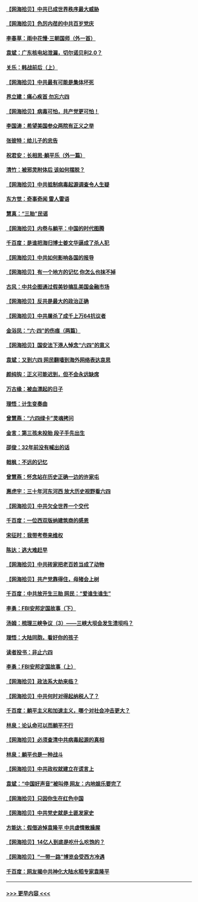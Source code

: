 #### [【网海拾贝】中共已成世界秩序最大威胁](../pages/nsc993/n13028138.md?t=06171851) 
#### [【网海拾贝】色厉内荏的中共百岁党庆](../pages/nsc993/n13025582.md?t=06171851) 
#### [李春草：雨中花慢‧三朝国师（外一首）](../pages/nsc993/n13025567.md?t=06171851) 
#### [袁斌：广东核电站泄漏，切尔诺贝利2.0？](../pages/nsc993/n13025475.md?t=06171851) 
#### [关乐：韩战前后（上）](../pages/nsc993/n13025387.md?t=06171851) 
#### [【网海拾贝】中共最有可能是集体坏死](../pages/nsc993/n13023101.md?t=06171851) 
#### [界立建：痛心疾首 勿忘六四](../pages/nsc993/n13022339.md?t=06171851) 
#### [【网海拾贝】病毒可怕，共产党更可怕！](../pages/nsc993/n13020728.md?t=06171851) 
#### [李国涛：希望美国参众两院有正义之举](../pages/nsc993/n13020674.md?t=06171851) 
#### [张彼特：给儿子的忠告](../pages/nsc993/n13018934.md?t=06171851) 
#### [祝君安：长相思‧躺平乐（外一篇）](../pages/nsc993/n13018923.md?t=06171851) 
#### [清竹：被邪灵附体后 该如何摆脱？](../pages/nsc993/n13018877.md?t=06171851) 
#### [【网海拾贝】中共抵制病毒起源调查令人生疑](../pages/nsc993/n13017785.md?t=06171851) 
#### [东方觉：奇事奇闻 雷人雷语](../pages/nsc993/n13017577.md?t=06171851) 
#### [慧真：“三胎”民谣](../pages/nsc993/n13017394.md?t=06171851) 
#### [【网海拾贝】内卷与躺平：中国的时代图腾](../pages/nsc993/n13016128.md?t=06171851) 
#### [千百度：是谁把海归博士姜文华逼成了杀人犯](../pages/nsc993/n13015218.md?t=06171851) 
#### [【网海拾贝】中共如何影响各国的报导](../pages/nsc993/n13012599.md?t=06171851) 
#### [【网海拾贝】有一个地方的记忆 你怎么也抹不掉](../pages/nsc993/n13009802.md?t=06171851) 
#### [古风：中共企图通过假美钞搞乱美国金融市场](../pages/nsc993/n13009626.md?t=06171851) 
#### [【网海拾贝】反共是最大的政治正确](../pages/nsc993/n13007051.md?t=06171851) 
#### [【网海拾贝】中共屠杀了成千上万64抗议者](../pages/nsc993/n13002713.md?t=06171851) 
#### [金浴凤：“六·四”的伤痕（两篇）](../pages/nsc993/n13001719.md?t=06171851) 
#### [【网海拾贝】国安法下港人悼念“六四”的意义](../pages/nsc993/n13001039.md?t=06171851) 
#### [袁斌：又到六四 网民翻墙到海外网络表达哀思](../pages/nsc993/n13000995.md?t=06171851) 
#### [颜纯钩：正义可能迟到，但不会永远缺席](../pages/nsc993/n13000920.md?t=06171851) 
#### [万古缘：被血漂起的日子](../pages/nsc993/n13000914.md?t=06171851) 
#### [理悟：计生变奏曲](../pages/nsc993/n13000414.md?t=06171851) 
#### [曾慧燕：“六四绿卡”灵魂拷问](../pages/nsc993/n13000277.md?t=06171851) 
#### [金言：第三孩未投胎 段子手先出生](../pages/nsc993/n13000215.md?t=06171851) 
#### [邵俊：32年前没有喊出的话](../pages/nsc993/n13000181.md?t=06171851) 
#### [戟枫：不远的记忆](../pages/nsc993/n13000121.md?t=06171851) 
#### [曾慧燕：怀念站在历史正确一边的许家屯](../pages/nsc993/n13000073.md?t=06171851) 
#### [惠虎宇：三十年河东河西 放大历史视野看六四](../pages/nsc993/n13000018.md?t=06171851) 
#### [【网海拾贝】中共欠全世界一个交代](../pages/nsc993/n12998706.md?t=06171851) 
#### [千百度：一位西双版纳建筑商的感恩](../pages/nsc993/n12998487.md?t=06171851) 
#### [宋征时：我带考卷来维权](../pages/nsc993/n12994088.md?t=06171851) 
#### [陈达：逃大难赶早](../pages/nsc993/n12993569.md?t=06171851) 
#### [【网海拾贝】中共砖家把老百姓当成了动物](../pages/nsc993/n12993483.md?t=06171851) 
#### [【网海拾贝】共产党靠得住，母猪会上树](../pages/nsc993/n12990730.md?t=06171851) 
#### [千百度：中共放开生三胎 网民：“爱谁生谁生”](../pages/nsc993/n12990644.md?t=06171851) 
#### [李勇：FBI安邦定国故事（下）](../pages/nsc993/n12987854.md?t=06171851) 
#### [汤姆：梳理三峡争议（3）——三峡大坝会发生溃坝吗？](../pages/nsc993/n12989806.md?t=06171851) 
#### [理悟：大陆同胞，看好你的孩子](../pages/nsc993/n12989778.md?t=06171851) 
#### [读者投书：非止六四](../pages/nsc993/n12989673.md?t=06171851) 
#### [李勇：FBI安邦定国故事（上）](../pages/nsc993/n12987749.md?t=06171851) 
#### [【网海拾贝】政法系大劫来临？](../pages/nsc993/n12987596.md?t=06171851) 
#### [【网海拾贝】中共何时对得起纳税人了？](../pages/nsc993/n12985578.md?t=06171851) 
#### [千百度：躺平主义和加速主义，哪个对社会冲击更大？](../pages/nsc993/n12985512.md?t=06171851) 
#### [林泉：论认命可以而躺平不行](../pages/nsc993/n12985505.md?t=06171851) 
#### [【网海拾贝】必须查清中共病毒起源的真相](../pages/nsc993/n12984276.md?t=06171851) 
#### [林泉：躺平也是一种战斗](../pages/nsc993/n12984194.md?t=06171851) 
#### [【网海拾贝】中共政权就建立在谎言上](../pages/nsc993/n12981880.md?t=06171851) 
#### [袁斌：“中国好声音”被叫停 网友：内地娱乐要完了](../pages/nsc993/n12981826.md?t=06171851) 
#### [【网海拾贝】只因你生在红色中国](../pages/nsc993/n12979096.md?t=06171851) 
#### [【网海拾贝】中共党史就是土匪发家史](../pages/nsc993/n12976478.md?t=06171851) 
#### [方能达：假借追悼袁隆平 中共虚情散臊腥](../pages/nsc993/n12976396.md?t=06171851) 
#### [【网海拾贝】14亿人到底是吃什么吃饱的？](../pages/nsc993/n12974125.md?t=06171851) 
#### [【网海拾贝】“一带一路”博览会受西方冷遇](../pages/nsc993/n12971787.md?t=06171851) 
#### [千百度：网友揭中共神化大陆水稻专家袁隆平](../pages/nsc993/n12971733.md?t=06171851) 

----
#### [ >>> 更早内容 <<< ](../indexes/nsc993-earlier.md)
